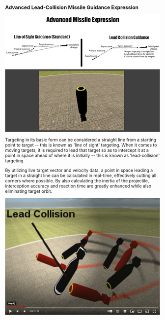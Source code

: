 ### Advanced Lead-Collision Missile Guidance Expression

![Lead-collision](https://github.com/TimIsabella/Gmod-AdvancedMissileExpression/blob/main/Lead-Collision.jpg)

Targeting in its basic form can be considered a straight line from a
starting point to target -- this is known as 'line of sight' targeting.
When it comes to moving targets, it is required to lead that target so as
to intercept it at a point in space ahead of where it is initially -- this is known as
'lead-collision' targeting.

By utilizing live target vector and velocity data, a point in space leading a 
target in a straight line can be calculated in real-time, effectively cutting 
all corners where possible. By also calculating the inertia of the projectile,
interception accuracy and reaction time are greatly enhanced while also
eliminating target orbit.

[![Watch the video](https://github.com/TimIsabella/Gmod-AdvancedMissileExpression/blob/main/AME.png)](https://www.youtube.com/watch?v=8GuJDiRmCqA)
